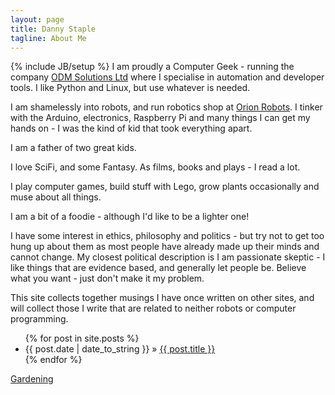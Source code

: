 ```yaml
---
layout: page
title: Danny Staple
tagline: About Me
---
```

{% include JB/setup %}
I am proudly a Computer Geek - running the company <a href="http://odmsolutions.co.uk">ODM Solutions Ltd</a> where I specialise in  automation and developer tools. I like Python and Linux, but use whatever is needed.

I am shamelessly into robots, and run robotics shop at <a href="http://orionrobots.co.uk">Orion Robots</a>. I tinker with the Arduino, electronics, Raspberry Pi and many things I can get my hands on - I was the kind of kid that took everything apart.

I am a father of two great kids.

I love SciFi, and some Fantasy. As films, books and plays - I read a lot.

I play computer games, build stuff with Lego, grow plants occasionally and muse about all things.

I am a bit of a foodie - although I'd like to be a lighter one!

I have some interest in ethics, philosophy and politics - but try not to get too hung up about them as most people have already made up their minds and cannot change. My closest political description is I am passionate skeptic - I like things that are evidence based, and generally let people be. Believe what you want - just don't make it my problem.

This site collects together musings I have once written on other sites, and will collect those I write that are related to neither robots or computer programming.

<ul class="posts">
  {% for post in site.posts %}
    <li><span>{{ post.date | date_to_string }}</span> &raquo; <a href="{{ BASE_PATH }}{{ post.url }}">{{ post.title }}</a></li>
  {% endfor %}
</ul>

[Gardening](/gardening.html)

